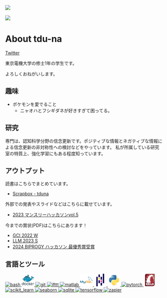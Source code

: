 ![](https://komarev.com/ghpvc/?username=tdu-na&color=brightgreen)

![](http://github-profile-summary-cards.vercel.app/api/cards/profile-details?username=tdu-na&theme=solarized_dark)

# About tdu-na
[Twitter](https://twitter.com/tdu_na)

東京電機大学の修士1年の学生です。

よろしくおねがいします。

## 趣味

- ポケモンを愛でること
  - ニャオハとフシギダネが好きすぎて困ってる。

## 研究

<!-- 専門はベーシックインカムあたりの経済学が主となっています。 -->
専門は、認知科学分野の信念更新です。ポジティブな情報とネガティブな情報による信念更新の非対称性への検討などをやっています。
私が所属している研究室の特質上、強化学習にもある程度知っています。

## アウトプット
読書はこちらでまとめています。
- [Scrapbox - tduna](https://scrapbox.io/tduna/)

外部での発表やスライドなどはこちらに載せています。
- [2023 マンスリーハッカソンvol.5](https://twitter.com/geek_pjt/status/1675418593583042561)

今までの賞状(PDF)はこちらにあります！
- [GCI 2022 W](./awards/GCI2022W修了証.pdf)
- [LLM 2023 S](./awards/LLM2023S修了証.pdf)
- [2024 BIPROGY ハッカソン 最優秀賞受賞](./awards/BIPROGY-ハッカソン-最優秀賞-賞状-隠し.pdf)
## 言語とツール
<p align="left"> <a href="https://www.gnu.org/software/bash/" target="_blank" rel="noreferrer"> <img src="https://www.vectorlogo.zone/logos/gnu_bash/gnu_bash-icon.svg" alt="bash" width="40" height="40"/> </a> <a href="https://www.docker.com/" target="_blank" rel="noreferrer"> <img src="https://raw.githubusercontent.com/devicons/devicon/master/icons/docker/docker-original-wordmark.svg" alt="docker" width="40" height="40"/> </a> <a href="https://git-scm.com/" target="_blank" rel="noreferrer"> <img src="https://www.vectorlogo.zone/logos/git-scm/git-scm-icon.svg" alt="git" width="40" height="40"/> </a> <a href="https://ifttt.com/" target="_blank" rel="noreferrer"> <img src="https://www.vectorlogo.zone/logos/ifttt/ifttt-ar21.svg" alt="ifttt" width="40" height="40"/> </a> <a href="https://www.mathworks.com/" target="_blank" rel="noreferrer"> <img src="https://upload.wikimedia.org/wikipedia/commons/2/21/Matlab_Logo.png" alt="matlab" width="40" height="40"/> </a> <a href="https://www.mysql.com/" target="_blank" rel="noreferrer"> <img src="https://raw.githubusercontent.com/devicons/devicon/master/icons/mysql/mysql-original-wordmark.svg" alt="mysql" width="40" height="40"/> </a> <a href="https://pandas.pydata.org/" target="_blank" rel="noreferrer"> <img src="https://raw.githubusercontent.com/devicons/devicon/2ae2a900d2f041da66e950e4d48052658d850630/icons/pandas/pandas-original.svg" alt="pandas" width="40" height="40"/> </a> <a href="https://www.python.org" target="_blank" rel="noreferrer"> <img src="https://raw.githubusercontent.com/devicons/devicon/master/icons/python/python-original.svg" alt="python" width="40" height="40"/> </a> <a href="https://pytorch.org/" target="_blank" rel="noreferrer"> <img src="https://www.vectorlogo.zone/logos/pytorch/pytorch-icon.svg" alt="pytorch" width="40" height="40"/> </a> <a href="https://rubyonrails.org" target="_blank" rel="noreferrer"> <img src="https://raw.githubusercontent.com/devicons/devicon/master/icons/rails/rails-original-wordmark.svg" alt="rails" width="40" height="40"/> </a> <a href="https://scikit-learn.org/" target="_blank" rel="noreferrer"> <img src="https://upload.wikimedia.org/wikipedia/commons/0/05/Scikit_learn_logo_small.svg" alt="scikit_learn" width="40" height="40"/> </a> <a href="https://seaborn.pydata.org/" target="_blank" rel="noreferrer"> <img src="https://seaborn.pydata.org/_images/logo-mark-lightbg.svg" alt="seaborn" width="40" height="40"/> </a> <a href="https://www.sqlite.org/" target="_blank" rel="noreferrer"> <img src="https://www.vectorlogo.zone/logos/sqlite/sqlite-icon.svg" alt="sqlite" width="40" height="40"/> </a> <a href="https://www.tensorflow.org" target="_blank" rel="noreferrer"> <img src="https://www.vectorlogo.zone/logos/tensorflow/tensorflow-icon.svg" alt="tensorflow" width="40" height="40"/> </a> <a href="https://zapier.com" target="_blank" rel="noreferrer"> <img src="https://www.vectorlogo.zone/logos/zapier/zapier-icon.svg" alt="zapier" width="40" height="40"/> </a> </p>
